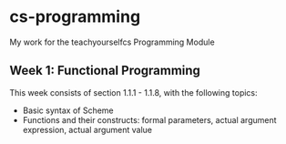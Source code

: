 # cs-programming
My work for the teachyourselfcs Programming Module

## Week 1: Functional Programming

This week consists of section 1.1.1 - 1.1.8, with the following topics:

* Basic syntax of Scheme
* Functions and their constructs: formal parameters, actual argument expression, actual argument value
